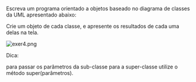 Escreva um programa orientado a objetos baseado no diagrama de classes da UML
apresentado abaixo:

Crie um objeto de cada classe, e apresente os resultados de cada uma delas na tela.

![exer4.png](assets/exer4.png)


Dica:

para passar os parâmetros da sub-classe para a super-classe utilize o método
super(parâmetros).
